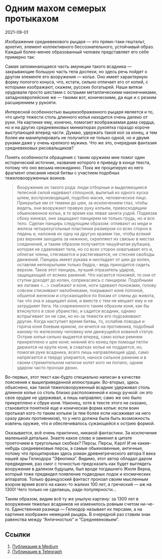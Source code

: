 # Одним махом семерых протыкахом


<p class="text-end time-holder"><time>2021-09-01</time></p>





Изображение средневекового рыцаря — это прямо-таки гештальт, архетип,
элемент коллективного бессознательного, устойчивый образ. Каждый
более-менее образованный человек представляет его себе примерно так:

Самая запоминающаяся часть амуниции такого всадника — закрывающие
большую часть тела доспехи, но здесь речь пойдет о другом элементе его
вооружения — копье. Оно имеет характерную форму пологого конуса, что,
кстати, сильно отличает его от копий, с которыми изображают, скажем,
русских богатырей. Наши витязи орудовали просто шестами с острыми
металлическими наконечниками, западноевропейские же — такими вот,
коническими, да еще и с резким расширением у рукояти.

Интересной особенностью вышеизображенного рыцаря является и то, что
центр тяжести столь длинного копья находится очень далеко от руки. На
картинке ему, конечно, помогает воображаемая дама сердца, но и на
других средневековых миниатюрах рукоятка гораздо короче выступающей
вперед части. Думаю, удержать такой кол за конец, а тем более им
манипулировать не получится не только одной, но и двумя руками даже у
очень крепкого мужика. Что же это, очередная фантазия средневековых
рисовальщиков?

Понять особенности обращения с таким оружием мне помог один
исторический источник, название которого я приведу в конце текста,
потому что оно весьма неожиданно. Пока же процитирую из него фрагмент
описания некой битвы с участием подобных тяжеловооруженных воинов.

> Вооружение их такого рода: люди отборные и выделяющиеся телесной
> силой надевают сплошной, вылитый из одного куска шлем,
> воспроизводящий, подобно маске, человеческое лицо. Прикрытые им от
> темени до шеи, за исключением глаз, чтобы видеть, они вооружают
> правую руку копьем, превосходящим обыкновенное копье, в то время как
> левая занята уздой. Подвязав сбоку кинжал, они защищают панцирем не
> только грудь, но и все тело. Сделан панцирь следующим образом:
> отливают из меди и железа четырехугольные пластинки размером со всех
> сторон в пядень и, наложив их одну на другую краями так, чтобы
> всякий раз верхняя заходила за нижнюю, скрепляют их связью в местах
> соединений, и таким образом получается чешуйчатая рубашка, которая
> не сдавливает тела, но со всех сторон охватывает его и, облегая
> члены, стягивается и растягивается, не стесняя свободы движений.
> Панцирь имеет рукава и ниспадает от шеи до колен, оставляя
> непокрытыми только бедра,- ведь приходится сидеть верхом.
> Таков этот панцирь, лучший отразитель ударов, защищающий от всяких
> ранений. Что касается поножей, то они от ступни доходят до колен,
> соприкасаясь с панцирем. Подобными же латами <…> снабжают и коня,
> ноги одевают поножами, голову совсем стискивают налобниками,
> покрывают коня попоной, обшитой железом и спускающейся по бокам от
> спины до живота, так что она и защищает коня, и вместе с тем не
> мешает ему и не затрудняет бега. На снаряженного таким образом коня,
> как бы втиснутого в свое убранство, и садится всадник, однако
> вспрыгивает он не сам, но из-за тяжести его подсаживают другие.
> Когда наступает время битвы, то, ослабив поводья и горяча коня
> боевым криком, он мчится на противника, подобный какому-то железному
> человеку или движущейся кованой статуе. Острие копья сильно выдается
> вперед, само копье ремнем прикреплено к шее коня; нижний его конец
> при помощи петли держится на крупе коня, в схватках копье не
> поддается, но, помогая руке всадника, всего лишь направляющий удар,
> само напрягается и твердо упирается, нанося сильное ранение и в
> своем стремительном натиске колет кого ни попало, одним ударом часто
> пронзая двоих.

Во-первых, этот текст как-будто специально написан в качестве пояснения
к вышеприведенной иллюстрации. Во-вторых, здесь объяснено, как такой
тяжеловооруженный всадник удерживал столь длинное копье со столь близко
расположенной к концу ручкой: он это свое орудие не удерживал, а лишь
направлял; само же оно было прикреплено к сбруе коня. Наконец, хотя в
тексте этого не сказано, становится понятной еще и коническая форма
копья: если воин протыкал кого-то таким копьем (а тем более если
насаживал на него сразу двоих противников), то у него должна была быть
возможность извлечь оружие, что и обеспечивалось сужающейся к острию
формой.

Оказывается, всё очень практично, никакой фантастики. За исключение
маленькой детальки. Знаете какое слово я заменил в цитате троеточием в
треугольных скобках? Персы. Персы, Карл! И не какие-нибудь
средневековые персы, а самые обыкновенные, античные, потому что
процитирован здесь роман древнегреческого автора II века нашей эры
Гелиодора “Эфиопика”. Видимо, этот автор обладал даром предвидения, раз
смог с точностью предсказать как будет выглядеть вооружение в далеком
будущем, был вроде тогдашнего Жюля Верна, который тоже предвидел
появление подводных лодок и космических аппаратов. Только французский
фантаст пронзал своим мысленным взором время всего на каких-то жалких
100 лет, а греческий — аж на 1300! Чего только не сделаешь, ради
популярности…

Таким образом, видим всё ту же унылую картину: за 1300 лет в вооружении
тяжелых всадников не изменилось ровным счетом ни-че-го. Единственная
разница — Гелиодор называет их персами, а на картинке изображен
немецкий рыцарь. В очередной раз ставим знак равенства между
“Античностью” и “Средневековьем”.




## Ссылки

1. [Публикация в Medium](https://yababay.medium.com/одним-махом-семерых-протыкахом-6542b23ed4ef)
1. [Публикация в Telegraph](https://telegra.ph/Odnim-mahom-semeryh-protykahom-09-01)

